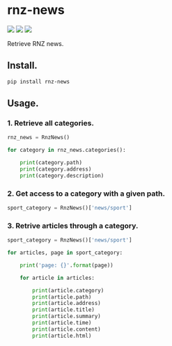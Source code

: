 # rnz-news

[![](https://img.shields.io/pypi/v/rnz-news)](https://badge.fury.io/py/rnz-news)
![](https://img.shields.io/pypi/l/rnz-news)
![](https://img.shields.io/pypi/dm/rnz-news)

Retrieve RNZ news.

## Install.

```bash
pip install rnz-news
```

## Usage.

### 1. Retrieve all categories.

```python
rnz_news = RnzNews()

for category in rnz_news.categories():

    print(category.path)
    print(category.address)
    print(category.description)
```

### 2. Get access to a category with a given path.

```python
sport_category = RnzNews()['news/sport']
```

### 3. Retrive articles through a category.

```python
sport_category = RnzNews()['news/sport']

for articles, page in sport_category:

    print('page: {}'.format(page))

    for article in articles:

        print(article.category)
        print(article.path)
        print(article.address)
        print(article.title)
        print(article.summary)
        print(article.time)
        print(article.content)
        print(article.html)
```
